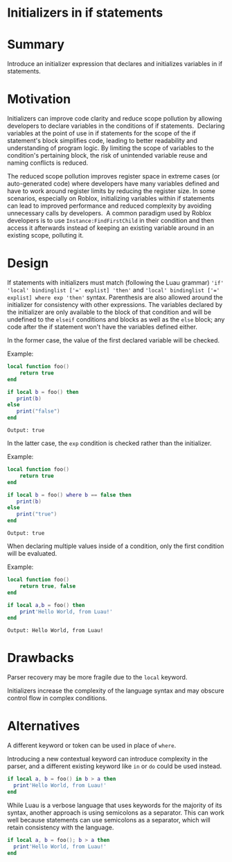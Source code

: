 # Initializers in if statements

# Summary

Introduce an initializer expression that declares and initializes variables in if statements.

# Motivation

Initializers can improve code clarity and reduce scope pollution by allowing developers to declare variables in the conditions of if statements. ⁤⁤ Declaring variables at the point of use in if statements for the scope of the if statement's block simplifies code, leading to better readability and understanding of program logic. By limiting the scope of variables to the condition's pertaining block, the risk of unintended variable reuse and naming conflicts is reduced. ⁤

The reduced scope pollution improves register space in extreme cases (or auto-generated code) where developers have many variables defined and have to work around register limits by reducing the register size. In some scenarios, especially on Roblox, initializing variables within if statements can lead to improved performance and reduced complexity by avoiding unnecessary calls by developers. ⁤ A common paradigm used by Roblox developers is to use `Instance:FindFirstChild` in their condition and then access it afterwards instead of keeping an existing variable around in an existing scope, polluting it.

# Design

If statements with initializers must match (following the Luau grammar) `'if' 'local' bindinglist ['=' explist] 'then'` and `'local' bindinglist ['=' explist] where exp 'then'` syntax. Parenthesis are also allowed around the initializer for consistency with other expressions. The variables declared by the initializer are only available to the block of that condition and will be undefined to the `elseif` conditions and blocks as well as the `else` block; any code after the if statement won't have the variables defined either.

In the former case, the value of the first declared variable will be checked.

Example:

```lua
local function foo()
    return true
end

if local b = foo() then
   print(b)
else
   print("false")
end
```

`Output: true`

In the latter case, the `exp` condition is checked rather than the initializer.

Example:

```lua
local function foo()
    return true
end

if local b = foo() where b == false then
   print(b)
else
   print("true")
end
```

`Output: true`

When declaring multiple values inside of a condition, only the first condition will be evaluated.

Example:

```lua
local function foo()
    return true, false
end

if local a,b = foo() then
    print'Hello World, from Luau!'
end
```

`Output: Hello World, from Luau!`

# Drawbacks

Parser recovery may be more fragile due to the `local` keyword.

Initializers increase the complexity of the language syntax and may obscure control flow in complex conditions.

# Alternatives

A different keyword or token can be used in place of `where`.

Introducing a new contextual keyword can introduce complexity in the parser, and a different existing keyword like `in` or `do` could be used instead.

```lua
if local a, b = foo() in b > a then
  print'Hello World, from Luau!'
end
```

While Luau is a verbose language that uses keywords for the majority of its syntax, another approach is using semicolons as a separator. This can work well because statements can use semicolons as a separator, which will retain consistency with the language.

```lua
if local a, b = foo(); b > a then
  print'Hello World, from Luau!'
end
```
